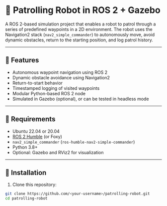 # 🤖 Patrolling Robot in ROS 2 + Gazebo

A ROS 2-based simulation project that enables a robot to patrol through a series of predefined waypoints in a 2D environment. The robot uses the Navigation2 stack (`nav2_simple_commander`) to autonomously move, avoid dynamic obstacles, return to the starting position, and log patrol history.

---

## 📌 Features

- Autonomous waypoint navigation using ROS 2
- Dynamic obstacle avoidance using Navigation2
- Return-to-start behavior
- Timestamped logging of visited waypoints
- Modular Python-based ROS 2 node
- Simulated in Gazebo (optional), or can be tested in headless mode

---

## 🧱 Requirements

- Ubuntu 22.04 or 20.04
- [ROS 2 Humble](https://docs.ros.org/en/humble/Installation.html) (or Foxy)
- `nav2_simple_commander` (`ros-humble-nav2-simple-commander`)
- Python 3.8+
- Optional: Gazebo and RViz2 for visualization

---

## 🚀 Installation

1. Clone this repository:
```bash
git clone https://github.com/<your-username>/patrolling-robot.git
cd patrolling-robot
